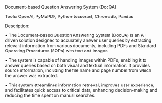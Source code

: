 Document-based Question Answering System (DocQA)

Tools: OpenAI, PyMuPDF, Python-tesseract, Chromadb, Pandas

Description:

• The Document-based Question Answering System (DocQA) is an AI-driven solution designed to accurately answer user queries by extracting relevant information from various documents, including PDFs and Standard Operating Procedures (SOPs) with text and images.

• The system is capable of handling images within PDFs, enabling it to answer queries based on both visual and textual information. It provides source information, including the file name and page number from which the answer was extracted.

• This system streamlines information retrieval, improves user experience, and facilitates quick access to critical data, enhancing decision-making and reducing the time spent on manual searches.
